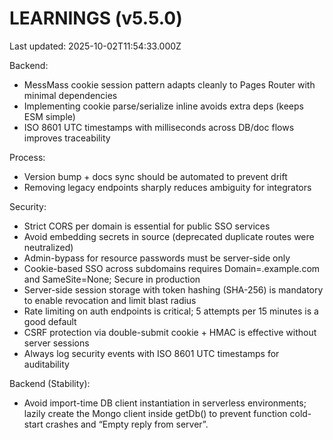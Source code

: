 # LEARNINGS (v5.5.0)

Last updated: 2025-10-02T11:54:33.000Z

Backend:
- MessMass cookie session pattern adapts cleanly to Pages Router with minimal dependencies
- Implementing cookie parse/serialize inline avoids extra deps (keeps ESM simple)
- ISO 8601 UTC timestamps with milliseconds across DB/doc flows improves traceability

Process:
- Version bump + docs sync should be automated to prevent drift
- Removing legacy endpoints sharply reduces ambiguity for integrators

Security:
- Strict CORS per domain is essential for public SSO services
- Avoid embedding secrets in source (deprecated duplicate routes were neutralized)
- Admin-bypass for resource passwords must be server-side only
- Cookie-based SSO across subdomains requires Domain=.example.com and SameSite=None; Secure in production
- Server-side session storage with token hashing (SHA-256) is mandatory to enable revocation and limit blast radius
- Rate limiting on auth endpoints is critical; 5 attempts per 15 minutes is a good default
- CSRF protection via double-submit cookie + HMAC is effective without server sessions
- Always log security events with ISO 8601 UTC timestamps for auditability

Backend (Stability):
- Avoid import-time DB client instantiation in serverless environments; lazily create the Mongo client inside getDb() to prevent function cold-start crashes and “Empty reply from server”.

